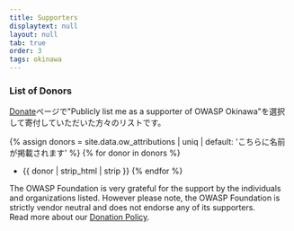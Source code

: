 ```yaml
---
title: Supporters
displaytext: null
layout: null
tab: true
order: 3
tags: okinawa
---
```


### List of Donors

[Donate](/donate/)ページで"Publicly list me as a supporter of OWASP Okinawa"を選択して寄付していただいた方々のリストです。

{% assign donors = site.data.ow_attributions | uniq | default: 'こちらに名前が掲載されます' %}
{% for donor in donors %}
* {{ donor | strip_html | strip }}
{% endfor %}

The OWASP Foundation is very grateful for the support by the individuals and organizations listed. However please note, the OWASP Foundation is strictly vendor neutral and does not endorse any of its supporters.  
Read more about our <a href="/www-policy/operational/donations" target="_blank" rel="noopener">Donation Policy</a>.

